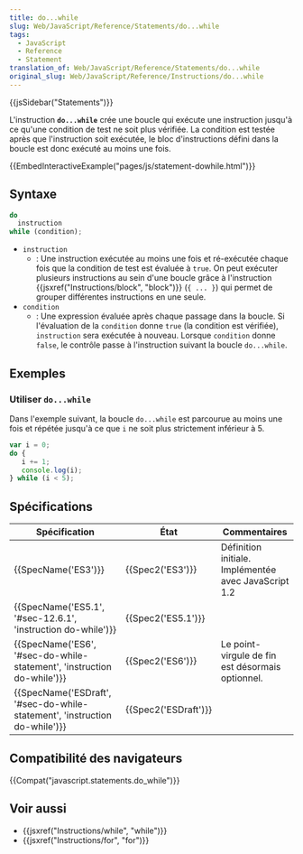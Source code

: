```yaml
---
title: do...while
slug: Web/JavaScript/Reference/Statements/do...while
tags:
  - JavaScript
  - Reference
  - Statement
translation_of: Web/JavaScript/Reference/Statements/do...while
original_slug: Web/JavaScript/Reference/Instructions/do...while
---
```

{{jsSidebar("Statements")}}

L'instruction **`do...while`** crée une boucle qui exécute une instruction jusqu'à ce qu'une condition de test ne soit plus vérifiée. La condition est testée après que l'instruction soit exécutée, le bloc d'instructions défini dans la boucle est donc exécuté au moins une fois.

{{EmbedInteractiveExample("pages/js/statement-dowhile.html")}}

## Syntaxe

```js
do
  instruction
while (condition);
```

- `instruction`
  - : Une instruction exécutée au moins une fois et ré-exécutée chaque fois que la condition de test est évaluée à `true`. On peut exécuter plusieurs instructions au sein d'une boucle grâce à l'instruction {{jsxref("Instructions/block", "block")}} (`{ ... }`) qui permet de grouper différentes instructions en une seule.
- `condition`
  - : Une expression évaluée après chaque passage dans la boucle. Si l'évaluation de la `condition` donne `true` (la condition est vérifiée), `instruction` sera exécutée à nouveau. Lorsque `condition` donne `false`, le contrôle passe à l'instruction suivant la boucle `do...while`.

## Exemples

### Utiliser `do...while`

Dans l'exemple suivant, la boucle `do...while` est parcourue au moins une fois et répétée jusqu'à ce que `i` ne soit plus strictement inférieur à 5.

```js
var i = 0;
do {
   i += 1;
   console.log(i);
} while (i < 5);
```

## Spécifications

| Spécification                                                                                        | État                         | Commentaires                                         |
| ---------------------------------------------------------------------------------------------------- | ---------------------------- | ---------------------------------------------------- |
| {{SpecName('ES3')}}                                                                             | {{Spec2('ES3')}}         | Définition initiale. Implémentée avec JavaScript 1.2 |
| {{SpecName('ES5.1', '#sec-12.6.1', 'instruction do-while')}}                     | {{Spec2('ES5.1')}}     |                                                      |
| {{SpecName('ES6', '#sec-do-while-statement', 'instruction do-while')}}         | {{Spec2('ES6')}}         | Le point-virgule de fin est désormais optionnel.     |
| {{SpecName('ESDraft', '#sec-do-while-statement', 'instruction do-while')}} | {{Spec2('ESDraft')}} |                                                      |

## Compatibilité des navigateurs

{{Compat("javascript.statements.do_while")}}

## Voir aussi

- {{jsxref("Instructions/while", "while")}}
- {{jsxref("Instructions/for", "for")}}
